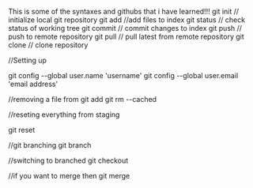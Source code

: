 This is some of the syntaxes and githubs that i have learned!!!
git init  // initialize  local git repository
git add  <file> //add files to index
git status // check status of working tree 
git commit // commit changes to index 
git push // push to remote repository 
git pull // pull latest from remote repository 
git clone  // clone repository 

//Setting up

git config --global user.name 'username'
git config --global user.email 'email address'

//removing a file from git add
git rm --cached <filename>


//reseting everything from staging

git reset

//git branching
git branch <branch-name>

//switching to branched 
git checkout <branch-name>

//if you want to merge then
git merge <branch-name>


